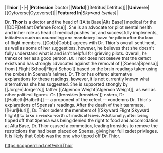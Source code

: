 |**Thior**|
|-|-|
|**Profession**|Doctor|
|**World**|[[Detritus\|Detritus]]|
|**Universe**|[[Cytoverse\|Cytoverse]]|
|**Featured In**|*Skyward (series)*|

Dr. **Thior** is a doctor and the head of [[Alta Base\|Alta Base]] medical for the [[DDF\|Defiant Defense Force]].
She is an advocate for pilot mental health and in her role as head of medical pushes for, and successfully implements, initiatives such as counseling and mandatory leave for pilots after the loss of flight members. [[Cobb\|Cobb]] agrees with Dr. Thior's overall sentiment, as well as some of her suggestions, however, he believes that she doesn't fully understand what is and isn't helpful for grieving pilots. Overall, he thinks of her as a good person.
Dr. Thior does not believe that the defect exists and has strongly advocated against the removal of [[Spensa\|Spensa]] from [[Flight School\|Flight School]] based on the brain readings taken using the probes in Spensa's helmet. Dr. Thior has offered alternative explanations for these readings, however, it is not currently known what alternatives she has suggested. She is supported strongly by [[Jorgen\|Jorgen's]] father [[Algernon Weight\|Algernon Weight]], as well as other political figures. On [[Ironsides\|Ironsides']] orders, Dr. [[Halbeth\|Halbeth]] -- a proponent of the defect -- condemns Dr. Thior's explanations of Spensa's readings.
After the death of their teammate, [[Hurl\|Hurl]], Dr. Thior orders the members of [[Skyward Flight\|Skyward Flight]] to take a weeks worth of medical leave. Additionally, after being tipped off that Spensa was being denied the right to food and accomodation at Alta Base, Dr. Thior caused a commotion, leading Ironsides to remove the restrictions that had been placed on Spensa, giving her full cadet privileges. It is likely that Cobb was the one who tipped off Dr. Thior.



https://coppermind.net/wiki/Thior